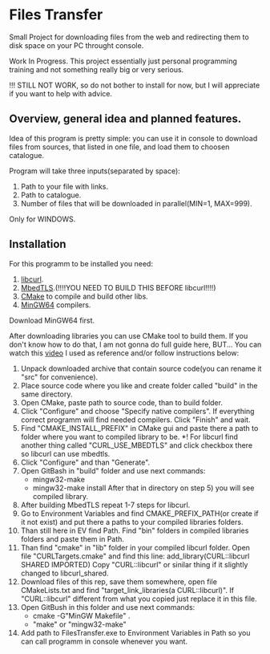 # Files Transfer
Small Project for downloading files from the web and redirecting them to disk space on your PC throught console. 

Work In Progress. This project essentially just personal programming training and not something really big or very serious.

!!! STILL NOT WORK, so do not bother to install for now, but I will appreciate if you want to help with advice.

## Overview, general idea and planned features.

Idea of this program is pretty simple: you can use it in console to download files from sources, that listed in one file, and load them to choosen catalogue. 

Program will take three inputs(separated by space):

1. Path to your file with links.
2. Path to catalogue.
3. Number of files that will be downloaded in parallel(MIN=1, MAX=999).

Only for WINDOWS.
## Installation

For this programm to be installed you need:
1) [libcurl](https://curl.se/libcurl/).
2) [MbedTLS](https://github.com/Mbed-TLS/mbedtls).(!!!!YOU NEED TO BUILD THIS BEFORE libcurl!!!!)
3) [CMake](https://cmake.org/) to compile and build other libs.
4) [MinGW64](https://www.mingw-w64.org/downloads/#mingw-builds) compilers.

Download MinGW64 first.

After downloading libraries you can use CMake tool to build them. If you don't know how to do that, I am not gonna do full guide here, BUT...
You can watch this [video](https://youtu.be/H1naJEHsxbQ?si=NF3JLHCiIbm1qRF9) I used as reference and/or follow instructions below: 
1) Unpack downloaded archive that contain source code(you can rename it "src" for convenience).
2) Place source code where you like and create folder called "build" in the same directory.
3) Open CMake, paste path to source code, than to build folder.
4) Click "Configure" and choose "Specify native compilers". If everything correct programm will find needed compilers. Click "Finish" and wait.
5) Find "CMAKE_INSTALL_PREFIX" in CMake gui and paste there a path to folder where you want to compiled library to be.
    *! For libcurl find another thing called "CURL_USE_MBEDTLS" and click checkbox there so libcurl can use mbedtls.
7) Click "Configure" and than "Generate".
8) Open GitBash in "build" folder and use next commands:
   * mingw32-make
   * mingw32-make install
   After that in directory on step 5) you will see compiled library.
9) After building MbedTLS repeat 1-7 steps for libcurl.
10) Go to Environment Variables and find CMAKE_PREFIX_PATH(or create if it not exist) and put there a paths to your compiled libraries folders.
11) Than still here in EV find Path. Find "bin" folders in compiled libraries folders and paste them in Path.
12) Than find "cmake" in "lib" folder in your compiled libcurl folder. Open file "CURLTargets.cmake" and find this line:
    add_library(CURL::libcurl SHARED IMPORTED)
    Copy "CURL::libcurl" or sinilar thing if it slightly changed to libcurl_shared.
13) Download files of this rep, save them somewhere, open file CMakeLists.txt and find "target_link_libraries(a CURL::libcurl)". If "CURL::libcurl" different from what you copied just replace it in this file.
14) Open GitBush in this folder and use next commands:
    * cmake -G"MinGW Makefile" .
    * "make" or "mingw32-make"
15) Add path to FilesTransfer.exe to Environment Variables in Path so you can call programm in console whenever you want.





 
